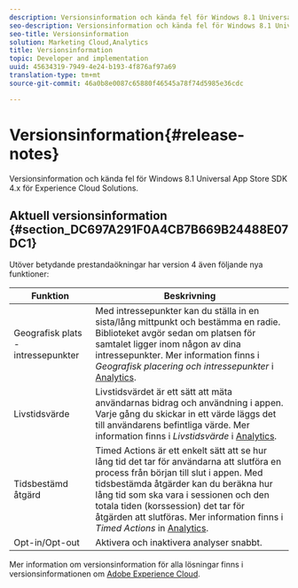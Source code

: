 ```yaml
---
description: Versionsinformation och kända fel för Windows 8.1 Universal App Store SDK 4.x för Experience Cloud Solutions.
seo-description: Versionsinformation och kända fel för Windows 8.1 Universal App Store SDK 4.x för Experience Cloud Solutions.
seo-title: Versionsinformation
solution: Marketing Cloud,Analytics
title: Versionsinformation
topic: Developer and implementation
uuid: 45634319-7949-4e24-b193-4f876af97a69
translation-type: tm+mt
source-git-commit: 46a0b8e0087c65880f46545a78f74d5985e36cdc

---
```



# Versionsinformation{#release-notes}

Versionsinformation och kända fel för Windows 8.1 Universal App Store SDK 4.x för Experience Cloud Solutions.

## Aktuell versionsinformation {#section_DC697A291F0A4CB7B669B24488E07DC1}

Utöver betydande prestandaökningar har version 4 även följande nya funktioner:

| Funktion | Beskrivning |
|--- |--- |
| Geografisk plats - intressepunkter | Med intressepunkter kan du ställa in en sista/lång mittpunkt och bestämma en radie. Biblioteket avgör sedan om platsen för samtalet ligger inom någon av dina intressepunkter. Mer information finns i *Geografisk placering och intressepunkter* i [Analytics](/help/windows-appstore/analytics/analytics.md). |
| Livstidsvärde | Livstidsvärdet är ett sätt att mäta användarnas bidrag och användning i appen. Varje gång du skickar in ett värde läggs det till användarens befintliga värde.  Mer information finns i *Livstidsvärde* i [Analytics](/help/windows-appstore/analytics/analytics.md). |
| Tidsbestämd åtgärd | Timed Actions är ett enkelt sätt att se hur lång tid det tar för användarna att slutföra en process från början till slut i appen. Med tidsbestämda åtgärder kan du beräkna hur lång tid som ska vara i sessionen och den totala tiden (korssession) det tar för åtgärden att slutföras. Mer information finns i *Timed Actions* in [Analytics](/help/windows-appstore/analytics/analytics.md). |
| Opt-in/Opt-out | Aktivera och inaktivera analyser snabbt. |


Mer information om versionsinformation för alla lösningar finns i versionsinformationen om [Adobe Experience Cloud](https://docs.adobe.com/content/help/en/release-notes/experience-cloud/current.html).
